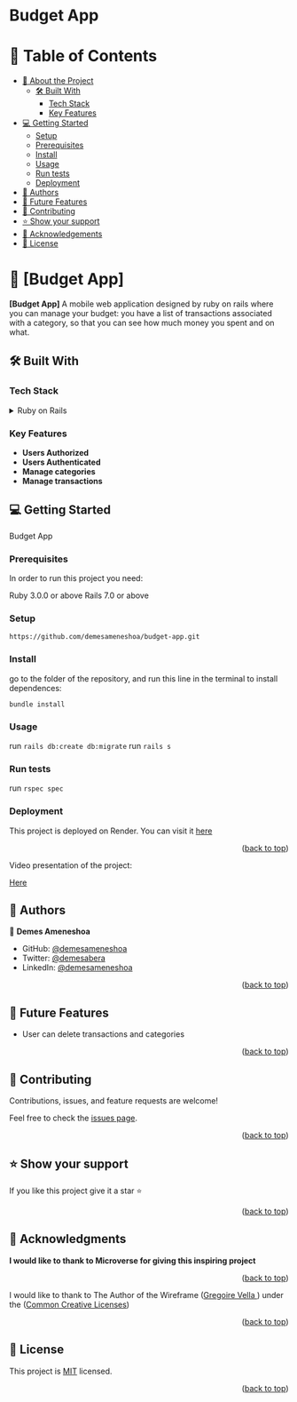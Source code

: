 <a name="readme-top"></a>

# Budget App

# 📗 Table of Contents

- [📖 About the Project](#about-project)
    - [🛠 Built With](#built-with)
        - [Tech Stack](#tech-stack)
        - [Key Features](#key-features)
- [💻 Getting Started](#getting-started)
    - [Setup](#setup)
    - [Prerequisites](#prerequisites)
    - [Install](#install)
    - [Usage](#usage)
    - [Run tests](#run-tests)
    - [Deployment](#triangular_flag_on_post-deployment)
- [👥 Authors](#authors)
- [🔭 Future Features](#future-features)
- [🤝 Contributing](#contributing)
- [⭐️ Show your support](#support)
- [🙏 Acknowledgements](#acknowledgements)
- [📝 License](#license)

<!-- PROJECT DESCRIPTION -->

# 📖 [Budget App] <a name="about-project"></a>

<div align="center">

</div>

**[Budget App]** 
A mobile web application designed by ruby on rails where you can manage your budget: you have a list of transactions associated with a category, so that you can see how much money you spent and on what.

## 🛠 Built With <a name="built-with"></a>

### Tech Stack <a name="tech-stack"></a>

<details>
  <summary>Ruby on Rails</summary>
  <ul>
    <li><a href="https://guides.rubyonrails.org/getting_started.html#what-is-rails-questionmark">Ruby on Rails</a></li>
  </ul>
</details>

### Key Features <a name="key-features"></a>

- **Users Authorized**
- **Users Authenticated**
- **Manage categories**
- **Manage transactions**

## 💻 Getting Started <a name="getting-started"></a>

Budget App

### Prerequisites

In order to run this project you need:

Ruby 3.0.0 or above
Rails 7.0 or above

### Setup

```https://github.com/demesameneshoa/budget-app.git```


### Install

go to the folder of the repository, and run this line in the terminal to install dependences:

```bundle install```

### Usage

run ```rails db:create db:migrate```
run ```rails s```

### Run tests

run ```rspec spec```

### Deployment

This project is deployed on Render. You can visit it [here](https://budget-app-pz7b.onrender.com/)

<p align="right">(<a href="#readme-top">back to top</a>)</p>

Video presentation of the project:
  
  [Here](https://www.loom.com/share/eca6df292258416281c6d314b5442d6b?sid=a6483c69-6534-4156-a6d5-66bb615db626)

<!-- AUTHORS -->

## 👥 Authors <a name="authors"></a>

👤 **Demes Ameneshoa**

- GitHub: [@demesameneshoa](https://github.com/demesameneshoa)
- Twitter: [@demesabera](https://twitter.com/demesabera)
- LinkedIn: [@demesameneshoa](https://www.linkedin.com/in/demesameneshoa)

<p align="right">(<a href="#readme-top">back to top</a>)</p>

<!-- FUTURE FEATURES -->

## 🔭 Future Features <a name="future-features"></a>

- User can delete transactions and categories

<p align="right">(<a href="#readme-top">back to top</a>)</p>

<!-- CONTRIBUTING -->

## 🤝 Contributing <a name="contributing"></a>

Contributions, issues, and feature requests are welcome!

Feel free to check the [issues page](https://github.com/demesameneshoa/budget-app/issues).

<p align="right">(<a href="#readme-top">back to top</a>)</p>

<!-- SUPPORT -->

## ⭐️ Show your support <a name="support"></a>

If you like this project give it a star ⭐️

<p align="right">(<a href="#readme-top">back to top</a>)</p>

<!-- ACKNOWLEDGEMENTS -->

## 🙏 Acknowledgments <a name="acknowledgements"></a>

**I would like to thank to Microverse for giving this inspiring project**

<p align="right">(<a href="#readme-top">back to top</a>)</p>

<p> I would like to thank to The Author of the Wireframe (<a href="https://www.behance.net/gregoirevella">Gregoire Vella </a>) under the (<a href="https://www.behance.net/gregoirevella">Common Creative Licenses</a>)</p>

<p align="right">(<a href="#readme-top">back to top</a>)</p>

<!-- LICENSE -->

## 📝 License <a name="license"></a>

This project is [MIT](./MIT.md) licensed.

<p align="right">(<a href="#readme-top">back to top</a>)</p>